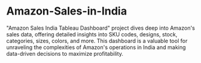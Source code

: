 # Amazon-Sales-in-India
"Amazon Sales India Tableau Dashboard" project dives deep into Amazon's sales data, offering detailed insights into SKU codes, designs, stock, categories, sizes, colors, and more. This dashboard is a valuable tool for unraveling the complexities of Amazon's operations in India and making data-driven decisions to maximize profitability.
